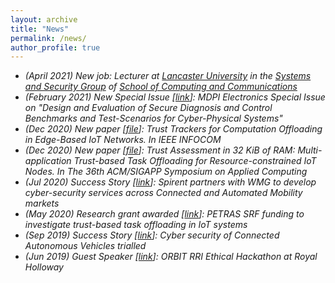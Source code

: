```yaml
---
layout: archive
title: "News"
permalink: /news/
author_profile: true
---
```


 * <i class="fas fa-fw fa-briefcase" aria-hidden="true" /> (April 2021) New job: Lecturer at [Lancaster University](https://www.lancaster.ac.uk/) in the [Systems and Security Group](https://ssg.lancs.ac.uk/) of [School of Computing and Communications](https://www.lancaster.ac.uk/scc/)
 * <i class="fas fa-fw fa-book" aria-hidden="true" /> (February 2021) New Special Issue [[link](https://www.mdpi.com/journal/electronics/special_issues/design_evaluation_cyber-physical)]: MDPI Electronics Special Issue on "Design and Evaluation of Secure Diagnosis and Control Benchmarks and Test-Scenarios for Cyber-Physical Systems"
 * <i class="fas fa-fw fa-file" aria-hidden="true" /> (Dec 2020) New paper [[file](https://github.com/MBradbury/publications/raw/master/papers/InfoCom2021.pdf)]: 
   Trust Trackers for Computation Offloading in Edge-Based IoT Networks. In *IEEE INFOCOM* 
 * <i class="fas fa-fw fa-file" aria-hidden="true" /> (Dec 2020) New paper [[file](https://github.com/MBradbury/publications/raw/master/papers/SAC-DADS2021.pdf)]:
   Trust Assessment in 32 KiB of RAM: Multi-application Trust-based Task Offloading for Resource-constrained IoT Nodes. In *The 36th ACM/SIGAPP Symposium on Applied Computing* 
 * <i class="fas fa-fw fa-check-square" aria-hidden="true" /> (Jul 2020) Success Story [[link](https://warwick.ac.uk/fac/sci/wmg/business/success-stories/cyber-resilience/)]:
   Spirent partners with WMG to develop cyber-security services across Connected and Automated Mobility markets 
 * <i class="fas fa-fw fa-desktop" aria-hidden="true" /> (May 2020) Research grant awarded [[link](https://warwick.ac.uk/fac/sci/dcs/news/?newsItem=8a1785d8721768f401723d62f6e13f9f)]:
   PETRAS SRF funding to investigate trust-based task offloading in IoT systems 
 * <i class="fas fa-fw fa-check-square" aria-hidden="true" /> (Sep 2019) Success Story [[link](https://warwick.ac.uk/newsandevents/pressreleases/cyber_security_of/)]:
   Cyber security of Connected Autonomous Vehicles trialled 
 * <i class="fas fa-fw fa-volume-up" aria-hidden="true" /> (Jun 2019) Guest Speaker [[link](https://www.fairspacehub.org/news/2019/6/11/royal-holloway-ethical-hackathon)]:
   ORBIT RRI Ethical Hackathon at Royal Holloway
